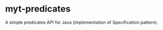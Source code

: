 myt-predicates
==============

A simple predicates API for Java (implementation of Specification pattern).
